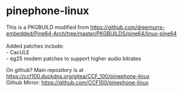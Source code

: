 # pinephone-linux

This is a PKGBUILD modified from https://github.com/dreemurrs-embedded/Pine64-Arch/tree/master/PKGBUILDS/pine64/linux-pine64 \
\
Added patches include:\
    - CacULE\
    - eg25 modem patches to support higher audio bitrates

On github? Main repository is at https://ccf100.duckdns.org/gitea/CCF_100/pinephone-linux \
Github Mirror: https://github.com/CCF100/pinephone-linux
